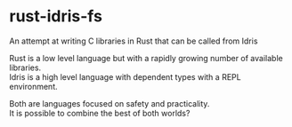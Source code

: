 rust-idris-fs
=============

An attempt at writing C libraries in Rust that can be called from Idris  

Rust is a low level language but with a rapidly growing number of available libraries.  
Idris is a high level language with dependent types with a REPL environment.  

Both are languages focused on safety and practicality.  
It is possible to combine the best of both worlds?  

